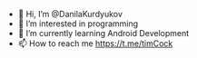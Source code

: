 - 👋 Hi, I’m @DanilaKurdyukov
- 👀 I’m interested in programming
- 🌱 I’m currently learning Android Development
- 📫 How to reach me https://t.me/timCock
